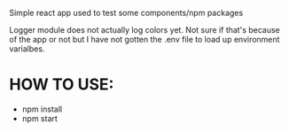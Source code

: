 Simple react app used to test some components/npm packages

Logger module does not actually log colors yet.
Not sure if that's because of the app or not but I have not gotten the .env file to load up environment varialbes.
# HOW TO USE:
- npm install
- npm start

